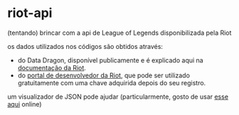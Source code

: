# riot-api
(tentando) brincar com a api de League of Legends disponibilizada pela Riot

os dados utilizados nos códigos são obtidos através:
- do Data Dragon, disponível publicamente e é explicado aqui na [documentação da Riot](https://developer.riotgames.com/docs/lol#data-dragon]).
- do [portal de desenvolvedor da Riot](https://developer.riotgames.com/), que pode ser utilizado gratuitamente com uma chave adquirida depois do seu registro.

um visualizador de JSON pode ajudar (particularmente, gosto de usar [esse aqui](https://jsonviewer.stack.hu/) online)
